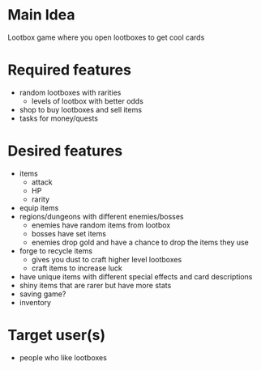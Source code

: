 # Main Idea
Lootbox game where you open lootboxes to get cool cards

# Required features
- random lootboxes with rarities
    - levels of lootbox with better odds
- shop to buy lootboxes and sell items
- tasks for money/quests

# Desired features
- items
    - attack
    - HP
    - rarity
- equip items
- regions/dungeons with different enemies/bosses
    -  enemies have random items from lootbox
    -  bosses have set items
    -  enemies drop gold and have a chance to drop the items they use
- forge to recycle items
    - gives you dust to craft higher level lootboxes
    - craft items to increase luck
- have unique items with different special effects and card descriptions
- shiny items that are rarer but have more stats
- saving game?
- inventory

# Target user(s)
- people who like lootboxes
